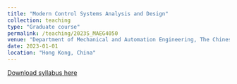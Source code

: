 ```yaml
---
title: "Modern Control Systems Analysis and Design"
collection: teaching
type: "Graduate course"
permalink: /teaching/2023S_MAEG4050
venue: "Department of Mechanical and Automation Engineering, The Chinese University of Hong Kong"
date: 2023-01-01
location: "Hong Kong, China"
---
```

[Download syllabus here](http://Liuchao-JIN.github.io/files/Teaching/2023S_MAEG4050.pdf)
